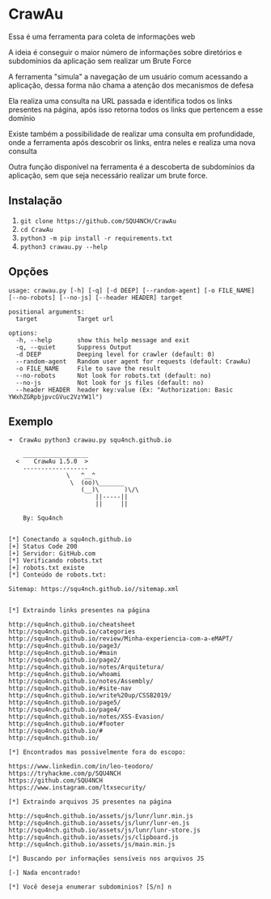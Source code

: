 # CrawAu
Essa é uma ferramenta para coleta de informações web

A ideia é conseguir o maior número de informações sobre diretórios e subdomínios da aplicação sem realizar um Brute Force

A ferramenta "simula" a navegação de um usuário comum acessando a aplicação, dessa forma não chama a atenção dos mecanismos de defesa

Ela realiza uma consulta na URL passada e identifica todos os links presentes na página, após isso retorna todos os links que pertencem a esse domínio

Existe também a possibilidade de realizar uma consulta em profundidade, onde a ferramenta após descobrir os links, entra neles e realiza uma nova consulta

Outra função disponível na ferramenta é a descoberta de subdomínios da aplicação, sem que seja necessário realizar um brute force.

## Instalação
1) ``git clone https://github.com/SQU4NCH/CrawAu``
2) ``cd CrawAu``
3) ``python3 -m pip install -r requirements.txt``
4) ``python3 crawau.py --help``

## Opções

```
usage: crawau.py [-h] [-q] [-d DEEP] [--random-agent] [-o FILE_NAME] [--no-robots] [--no-js] [--header HEADER] target

positional arguments:
  target           Target url

options:
  -h, --help       show this help message and exit
  -q, --quiet      Suppress Output
  -d DEEP          Deeping level for crawler (default: 0)
  --random-agent   Random user agent for requests (default: CrawAu)
  -o FILE_NAME     File to save the result
  --no-robots      Not look for robots.txt (default: no)
  --no-js          Not look for js files (default: no)
  --header HEADER  header key:value (Ex: "Authorization: Basic YWxhZGRpbjpvcGVuc2VzYW1l")
```

## Exemplo

```
➜  CrawAu python3 crawau.py squ4nch.github.io

    __________________
  <    CrawAu 1.5.0  >
    ------------------
                \   ^__^
                 \  (oo)\_______
                    (__)\       )\/\
                        ||-----||
                        ||     ||

    By: Squ4nch
    

[*] Conectando a squ4nch.github.io
[+] Status Code 200
[+] Servidor: GitHub.com
[*] Verificando robots.txt
[+] robots.txt existe
[*] Conteúdo de robots.txt:

Sitemap: https://squ4nch.github.io//sitemap.xml


[*] Extraindo links presentes na página

http://squ4nch.github.io/cheatsheet
http://squ4nch.github.io/categories
http://squ4nch.github.io/review/Minha-experiencia-com-a-eMAPT/
http://squ4nch.github.io/page3/
http://squ4nch.github.io/#main
http://squ4nch.github.io/page2/
http://squ4nch.github.io/notes/Arquitetura/
http://squ4nch.github.io/whoami
http://squ4nch.github.io/notes/Assembly/
http://squ4nch.github.io/#site-nav
http://squ4nch.github.io/write%20up/CSSB2019/
http://squ4nch.github.io/page5/
http://squ4nch.github.io/page4/
http://squ4nch.github.io/notes/XSS-Evasion/
http://squ4nch.github.io/#footer
http://squ4nch.github.io/#
http://squ4nch.github.io/

[*] Encontrados mas possivelmente fora do escopo:

https://www.linkedin.com/in/leo-teodoro/
https://tryhackme.com/p/SQU4NCH
https://github.com/SQU4NCH
https://www.instagram.com/ltxsecurity/

[*] Extraindo arquivos JS presentes na página

http://squ4nch.github.io/assets/js/lunr/lunr.min.js
http://squ4nch.github.io/assets/js/lunr/lunr-en.js
http://squ4nch.github.io/assets/js/lunr/lunr-store.js
http://squ4nch.github.io/assets/js/clipboard.js
http://squ4nch.github.io/assets/js/main.min.js

[*] Buscando por informações sensíveis nos arquivos JS

[-] Nada encontrado!

[*] Você deseja enumerar subdominios? [S/n] n
```
